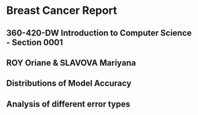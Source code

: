 # Breast Cancer Report
## 360-420-DW Introduction to Computer Science - Section 0001
## ROY Oriane & SLAVOVA Mariyana

## Distributions of Model Accuracy

## Analysis of different error types
